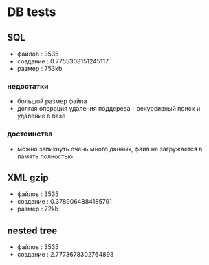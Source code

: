 # DB tests




## SQL

- файлов : 3535
- создание : 0.7755308151245117
- размер : 753kb

### недостатки

- большой размер файла
- долгая операция удаления поддерева - рекурсивный поиск и удаление в базе

### достоинства

- можно запихнуть очень много данных, файл не загружается в память полностью


## XML gzip

- файлов : 3535
- создание : 0.3789064884185791
- размер : 72kb


## nested tree

- файлов : 3535
- создание : 2.7773678302764893

